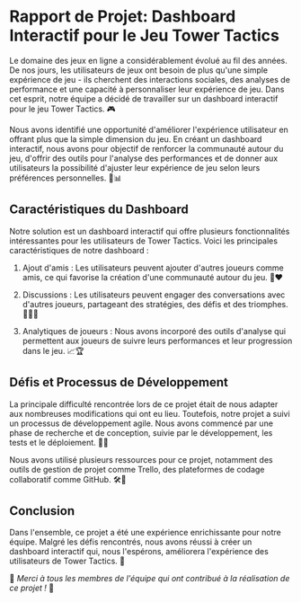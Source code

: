# Rapport de Projet: Dashboard Interactif pour le Jeu Tower Tactics

Le domaine des jeux en ligne a considérablement évolué au fil des années. De nos jours, les utilisateurs de jeux ont besoin de plus qu'une simple expérience de jeu - ils cherchent des interactions sociales, des analyses de performance et une capacité à personnaliser leur expérience de jeu. Dans cet esprit, notre équipe a décidé de travailler sur un dashboard interactif pour le jeu Tower Tactics. 🎮

Nous avons identifié une opportunité d'améliorer l'expérience utilisateur en offrant plus que la simple dimension du jeu. En créant un dashboard interactif, nous avons pour objectif de renforcer la communauté autour du jeu, d'offrir des outils pour l'analyse des performances et de donner aux utilisateurs la possibilité d'ajuster leur expérience de jeu selon leurs préférences personnelles. 👥📊

## Caractéristiques du Dashboard

Notre solution est un dashboard interactif qui offre plusieurs fonctionnalités intéressantes pour les utilisateurs de Tower Tactics. Voici les principales caractéristiques de notre dashboard :

1. Ajout d'amis : Les utilisateurs peuvent ajouter d'autres joueurs comme amis, ce qui favorise la création d'une communauté autour du jeu. 👥❤️

2. Discussions : Les utilisateurs peuvent engager des conversations avec d'autres joueurs, partageant des stratégies, des défis et des triomphes. 💬🤝🎉

3. Analytiques de joueurs : Nous avons incorporé des outils d'analyse qui permettent aux joueurs de suivre leurs performances et leur progression dans le jeu. 📈🏆

## Défis et Processus de Développement

La principale difficulté rencontrée lors de ce projet était de nous adapter aux nombreuses modifications qui ont eu lieu. Toutefois, notre projet a suivi un processus de développement agile. Nous avons commencé par une phase de recherche et de conception, suivie par le développement, les tests et le déploiement. 🔧✅

Nous avons utilisé plusieurs ressources pour ce projet, notamment des outils de gestion de projet comme Trello, des plateformes de codage collaboratif comme GitHub. 🛠️👥

## Conclusion

Dans l'ensemble, ce projet a été une expérience enrichissante pour notre équipe. Malgré les défis rencontrés, nous avons réussi à créer un dashboard interactif qui, nous l'espérons, améliorera l'expérience des utilisateurs de Tower Tactics. 🎉

🌟 *Merci à tous les membres de l'équipe qui ont contribué à la réalisation de ce projet !* 🌟